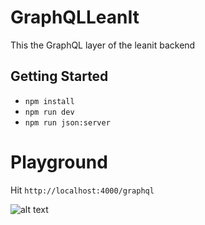 # GraphQLLeanIt
This the GraphQL layer of the leanit backend

## Getting Started
- `npm install`
- `npm run dev`
- `npm run json:server`

# Playground
Hit  `http://localhost:4000/graphql`

![alt text](https://github.com/andersondsl/GraphQLLeanIt/blob/master/example/exemplo.png)
